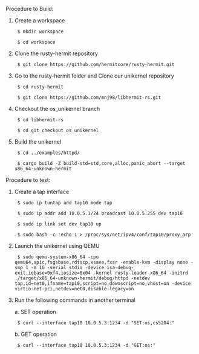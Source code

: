 Procedure to Build:

1. Create a workspace

		$ mkdir workspace

		$ cd workspace

2. Clone the rusty-hermit repository

		$ git clone https://github.com/hermitcore/rusty-hermit.git

3. Go to the rusty-hermit folder and Clone our unikernel repository

		$ cd rusty-hermit

		$ git clone https://github.com/mnj98/libhermit-rs.git

4. Checkout the os_unikernel branch

		$ cd libhermit-rs

		$ cd git checkout os_unikernel

5. Build the unikernel

		$ cd ../examples/httpd/

		$ cargo build -Z build-std=std,core,alloc,panic_abort --target x86_64-unknown-hermit


Procedure to test:

1. Create a tap interface

		$ sudo ip tuntap add tap10 mode tap

		$ sudo ip addr add 10.0.5.1/24 broadcast 10.0.5.255 dev tap10

		$ sudo ip link set dev tap10 up

		$ sudo bash -c 'echo 1 > /proc/sys/net/ipv4/conf/tap10/proxy_arp'

2. Launch the unikernel using QEMU

		$ sudo qemu-system-x86_64 -cpu qemu64,apic,fsgsbase,rdtscp,xsave,fxsr -enable-kvm -display none -smp 1 -m 1G -serial stdio -device isa-debug-exit,iobase=0xf4,iosize=0x04 -kernel rusty-loader-x86_64 -initrd ./target/x86_64-unknown-hermit/debug/httpd -netdev tap,id=net0,ifname=tap10,script=no,downscript=no,vhost=on -device virtio-net-pci,netdev=net0,disable-legacy=on

3. Run the following commands in another terminal
	
	a. SET operation
	
	
		$ curl --interface tap10 10.0.5.3:1234 -d "SET:os,cs5204:"
	
	
	b. GET operation
		
	
		$ curl --interface tap10 10.0.5.3:1234 -d "GET:os:"
